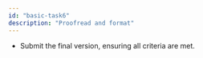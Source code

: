```yaml
---
id: "basic-task6"
description: "Proofread and format"
---
```


- Submit the final version, ensuring all criteria are met.